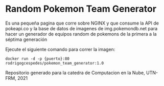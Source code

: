# Random Pokemon Team Generator

Es una pequeña pagina que corre sobre NGINX y que consume la API de pokeapi.co y la base de datos de imagenes de img.pokemondb.net para hacer un generador de equipos random de pokemons de la primera a la séptima generación

Ejecute el siguiente comando para correr la imagen:

`docker run -d -p {puerto}:80 rodrigogcespedes/pokemon_team_generator:1.0`


Repositorio generado para la catedra de Computacion en la Nube, UTN-FRM, 2021
